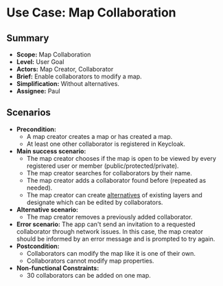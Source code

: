 # Use Case: Map Collaboration

## Summary

- **Scope:** Map Collaboration
- **Level:** User Goal
- **Actors:** Map Creator, Collaborator
- **Brief:** Enable collaborators to modify a map.
- **Simplification:** Without alternatives.
- **Assignee:** Paul

## Scenarios

- **Precondition:**
  - A map creator creates a map or has created a map.
  - At least one other collaborator is registered in Keycloak.
- **Main success scenario:**
  - The map creator chooses if the map is open to be viewed by every registered user or member (public/protected/private).
  - The map creator searches for collaborators by their name.
  - The map creator adds a collaborator found before (repeated as needed).
  - The map creator can create [alternatives](../draft//layers_alternatives.md) of existing layers and designate which can be edited by collaborators.
- **Alternative scenario:**
  - The map creator removes a previously added collaborator.
- **Error scenario:**
  The app can't send an invitation to a requested collaborator through network issues.
  In this case, the map creator should be informed by an error message and is prompted to try again.
- **Postcondition:**
  - Collaborators can modify the map like it is one of their own.
  - Collaborators cannot modify map properties.
- **Non-functional Constraints:**
  - 30 collaborators can be added on one map.
